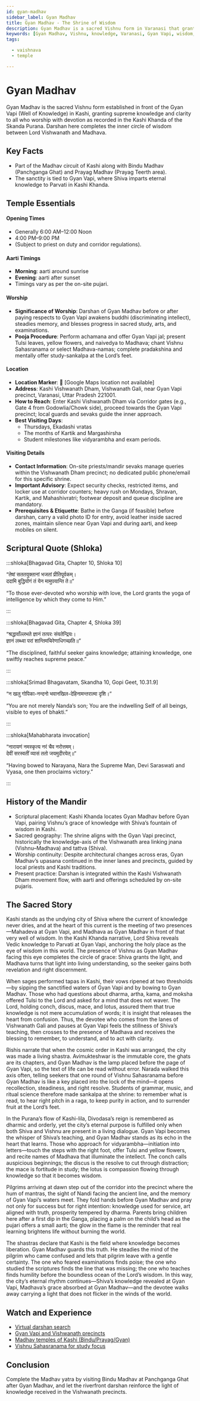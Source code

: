 ```yaml
---
id: gyan-madhav
sidebar_label: Gyan Madhav
title: Gyan Madhav - The Shrine of Wisdom
description: Gyan Madhav is a sacred Vishnu form in Varanasi that grants supreme knowledge to devotees who worship at the temple and Gyan Vapi.
keywords: [Gyan Madhav, Vishnu, knowledge, Varanasi, Gyan Vapi, wisdom, Kashi Khanda, Madhav circuit]
tags:

  - vaishnava
  - temple

---
```


# Gyan Madhav

Gyan Madhav is the sacred Vishnu form established in front of the Gyan Vapi (Well of Knowledge) in Kashi, granting supreme knowledge and clarity to all who worship with devotion as recorded in the Kashi Khanda of the Skanda Purana. Darshan here completes the inner circle of wisdom between Lord Vishwanath and Madhava.

## Key Facts

* Part of the Madhav circuit of Kashi along with Bindu Madhav (Panchganga Ghat) and Prayag Madhav (Prayag Teerth area).
* The sanctity is tied to Gyan Vapi, where Shiva imparts eternal knowledge to Parvati in Kashi Khanda.

## Temple Essentials

#### Opening Times
* Generally 6:00 AM–12:00 Noon
* 4:00 PM–9:00 PM
* (Subject to priest on duty and corridor regulations).

#### Aarti Timings
* **Morning**: aarti around sunrise
* **Evening**: aarti after sunset
* Timings vary as per the on-site pujari.

#### Worship
* **Significance of Worship**: Darshan of Gyan Madhav before or after paying respects to Gyan Vapi awakens buddhi (discriminating intellect), steadies memory, and blesses progress in sacred study, arts, and examinations.
* **Pooja Procedure**: Perform achamana and offer Gyan Vapi jal; present Tulsi leaves, yellow flowers, and naivedya to Madhava; chant Vishnu Sahasranama or select Madhava-namas; complete pradakshina and mentally offer study-sankalpa at the Lord’s feet.

#### Location
* **Location Marker**: 📍 [Google Maps location not available]
* **Address**: Kashi Vishwanath Dham, Vishwanath Gali, near Gyan Vapi precinct, Varanasi, Uttar Pradesh 221001.
* **How to Reach**: Enter Kashi Vishwanath Dham via Corridor gates (e.g., Gate 4 from Godowlia/Chowk side), proceed towards the Gyan Vapi precinct; local guards and sevaks guide the inner approach.
* **Best Visiting Days**:
  * Thursdays, Ekadashi vratas
  * The months of Kartik and Margashirsha
  * Student milestones like vidyarambha and exam periods.

#### Visiting Details
* **Contact Information**: On-site priests/mandir sevaks manage queries within the Vishwanath Dham precinct; no dedicated public phone/email for this specific shrine.
* **Important Advisory**: Expect security checks, restricted items, and locker use at corridor counters; heavy rush on Mondays, Shravan, Kartik, and Mahashivratri; footwear deposit and queue discipline are mandatory.
* **Prerequisites & Etiquette**: Bathe in the Ganga (if feasible) before darshan, carry a valid photo ID for entry, avoid leather inside sacred zones, maintain silence near Gyan Vapi and during aarti, and keep mobiles on silent.

## Scriptural Quote (Shloka)

:::shloka[Bhagavad Gita, Chapter 10, Shloka 10]


“तेषां सततयुक्तानां भजतां प्रीतिपूर्वकम्। <br/>
ददामि बुद्धियोगं तं येन मामुपयान्ति ते॥”

“To those ever-devoted who worship with love, the Lord grants the yoga of intelligence by which they come to Him.”

:::

:::shloka[Bhagavad Gita, Chapter 4, Shloka 39]


“श्रद्धावाँल्लभते ज्ञानं तत्परः संयतेन्द्रियः। <br/>
ज्ञानं लब्ध्वा परां शान्तिमचिरेणाधिगच्छति॥”


“The disciplined, faithful seeker gains knowledge; attaining knowledge, one swiftly reaches supreme peace.”

:::

:::shloka[Srimad Bhagavatam, Skandha 10, Gopi Geet, 10.31.9]


“न खलु गोपिका-नन्दनो भवानखिल-देहिनामन्तरात्मा दृशि।”

“You are not merely Nanda’s son; You are the indwelling Self of all beings, visible to eyes of bhakti.”

:::

:::shloka[Mahabharata invocation]

“नारायणं नमस्कृत्य नरं चैव नरोत्तमम्। <br/>
देवीं सरस्वतीं व्यासं ततो जयमुदीरयेत्॥”


“Having bowed to Narayana, Nara the Supreme Man, Devi Saraswati and Vyasa, one then proclaims victory.”

:::

## History of the Mandir

* Scriptural placement: Kashi Khanda locates Gyan Madhav before Gyan Vapi, pairing Vishnu’s grace of knowledge with Shiva’s fountain of wisdom in Kashi.
* Sacred geography: The shrine aligns with the Gyan Vapi precinct, historically the knowledge-axis of the Vishwanath area linking jnana (Vishnu–Madhava) and tattva (Shiva).
* Worship continuity: Despite architectural changes across eras, Gyan Madhav’s upasana continued in the inner lanes and precincts, guided by local priests and Kashi traditions.
* Present practice: Darshan is integrated within the Kashi Vishwanath Dham movement flow, with aarti and offerings scheduled by on-site pujaris.

## The Sacred Story
Kashi stands as the undying city of Shiva where the current of knowledge never dries, and at the heart of this current is the meeting of two presences—Mahadeva at Gyan Vapi, and Madhava as Gyan Madhav in front of that very well of wisdom. In the Kashi Khanda narrative, Lord Shiva reveals Vedic knowledge to Parvati at Gyan Vapi, anchoring the holy place as the eye of wisdom in this world. The presence of Vishnu as Gyan Madhav facing this eye completes the circle of grace: Shiva grants the light, and Madhava turns that light into living understanding, so the seeker gains both revelation and right discernment.

When sages performed tapas in Kashi, their vows ripened at two thresholds—by sipping the sanctified waters of Gyan Vapi and by bowing to Gyan Madhav. Those who had questions about dharma, artha, kama, and moksha offered Tulsi to the Lord and asked for a mind that does not waver. The Lord, holding conch, discus, mace, and lotus, assured them that true knowledge is not mere accumulation of words; it is insight that releases the heart from confusion. Thus, the devotee who comes from the lanes of Vishwanath Gali and pauses at Gyan Vapi feels the stillness of Shiva’s teaching, then crosses to the presence of Madhava and receives the blessing to remember, to understand, and to act with clarity.

Rishis narrate that when the cosmic order in Kashi was arranged, the city was made a living shastra. Avimukteshwar is the immutable core, the ghats are its chapters, and Gyan Madhav is the lamp placed before the page of Gyan Vapi, so the text of life can be read without error. Narada walked this axis often, telling seekers that one round of Vishnu Sahasranama before Gyan Madhav is like a key placed into the lock of the mind—it opens recollection, steadiness, and right resolve. Students of grammar, music, and ritual science therefore made sankalpa at the shrine: to remember what is read, to hear right pitch in a raga, to keep purity in action, and to surrender fruit at the Lord’s feet.

In the Purana’s flow of Kashi-lila, Divodasa’s reign is remembered as dharmic and orderly, yet the city’s eternal purpose is fulfilled only when both Shiva and Vishnu are present in a living dialogue. Gyan Vapi becomes the whisper of Shiva’s teaching, and Gyan Madhav stands as its echo in the heart that learns. Those who approach for vidyarambha—initiation into letters—touch the steps with the right foot, offer Tulsi and yellow flowers, and recite names of Madhava that illuminate the intellect. The conch calls auspicious beginnings; the discus is the resolve to cut through distraction; the mace is fortitude in study; the lotus is compassion flowing through knowledge so that it becomes wisdom.

Pilgrims arriving at dawn step out of the corridor into the precinct where the hum of mantras, the sight of Nandi facing the ancient line, and the memory of Gyan Vapi’s waters meet. They fold hands before Gyan Madhav and pray not only for success but for right intention: knowledge used for service, art aligned with truth, prosperity tempered by dharma. Parents bring children here after a first dip in the Ganga, placing a palm on the child’s head as the pujari offers a small aarti; the glow in the flame is the reminder that real learning brightens life without burning the world.

The shastras declare that Kashi is the field where knowledge becomes liberation. Gyan Madhav guards this truth. He steadies the mind of the pilgrim who came confused and lets that pilgrim leave with a gentle certainty. The one who feared examinations finds poise; the one who studied the scriptures finds the line that was missing; the one who teaches finds humility before the boundless ocean of the Lord’s wisdom. In this way, the city’s eternal rhythm continues—Shiva’s knowledge revealed at Gyan Vapi, Madhava’s grace absorbed at Gyan Madhav—and the devotee walks away carrying a light that does not flicker in the winds of the world.

## Watch and Experience

* [Virtual darshan search](https://www.youtube.com/results?search_query=Gyan+Madhav+Varanasi)
* [Gyan Vapi and Vishwanath precincts](https://www.youtube.com/results?search_query=Gyanvapi+Kashi+Vishwanath)
* [Madhav temples of Kashi (Bindu/Prayag/Gyan)](https://www.youtube.com/results?search_query=Madhav+temple+Varanasi)
* [Vishnu Sahasranama for study focus](https://www.youtube.com/results?search_query=Vishnu+Sahasranamam+with+lyrics)

## Conclusion

Complete the Madhav yatra by visiting Bindu Madhav at Panchganga Ghat after Gyan Madhav, and let the riverfront darshan reinforce the light of knowledge received in the Vishwanath precincts.